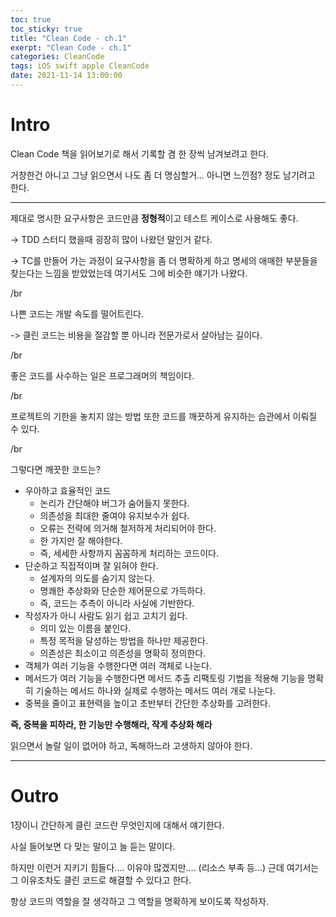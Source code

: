 ```yaml
---
toc: true
toc_sticky: true
title: "Clean Code - ch.1"
exerpt: "Clean Code - ch.1"
categories: CleanCode
tags: iOS swift apple CleanCode
date: 2021-11-14 13:00:00
---
```


# Intro

Clean Code 책을 읽어보기로 해서 기록할 겸 한 장씩 남겨보려고 한다.

거창한건 아니고 그냥 읽으면서 나도 좀 더 명심할거... 아니면 느낀점? 정도 남기려고 한다.

---

제대로 명시한 요구사항은 코드만큼 **정형적**이고 테스트 케이스로 사용해도 좋다.

-> TDD 스터디 했을때 굉장히 많이 나왔던 말인거 같다.

-> TC를 만들어 가는 과정이 요구사항을 좀 더 명확하게 하고 명세의 애매한 부분들을 찾는다는 느낌을 받았었는데 여기서도 그에 비슷한 얘기가 나왔다.

/br

나쁜 코드는 개발 속도를 떨어트린다.

-> 클린 코드는 비용을 절감할 뿐 아니라 전문가로서 살아남는 길이다.

/br

좋은 코드를 사수하는 일은 프로그래머의 책임이다.

/br

프로젝트의 기한을 놓치지 않는 방법 또한 코드를 깨끗하게 유지하는 습관에서 이뤄질 수 있다.

/br

그렇다면 깨끗한 코드는?

- 우아하고 효율적인 코드
  - 논리가 간단해야 버그가 숨어들지 못한다.
  - 의존성을 최대한 줄여야 유지보수가 쉽다.
  - 오류는 전략에 의거해 철저하게 처리되어야 한다.
  - 한 가지만 잘 해야한다.
  - 즉, 세세한 사항까지 꼼꼼하게 처리하는 코드이다.
- 단순하고 직접적이며 잘 읽혀야 한다.
  - 설계자의 의도를 숨기지 않는다.
  - 명쾌한 추상화와 단순한 제어문으로 가득하다.
  - 즉, 코드는 추측이 아니라 사실에 기반한다.
- 작성자가 아니 사람도 읽기 쉽고 고치기 쉽다.
  - 의미 있는 이름을 붙인다.
  - 특정 목적을 달성하는 방법을 하나만 제공한다.
  - 의존성은 최소이고 의존성을 명확히 정의한다.
- 객체가 여러 기능을 수행한다면 여러 객체로 나눈다.
- 메서드가 여러 기능을 수행한다면 메서드 추출 리팩토링 기법을 적용해 기능을 명확히 기술하는 메서드 하나와 실제로 수행하는 메서드 여러 개로 나눈다.
- 중복을 줄이고 표현력을 높이고 초반부터 간단한 추상화를 고려한다.

**즉, 중복을 피하라, 한 기능만 수행해라, 작게 추상화 해라**

읽으면서 놀랄 일이 없어야 하고, 독해하느라 고생하지 않아야 한다.

---

# Outro

1장이니 간단하게 클린 코드란 무엇인지에 대해서 얘기한다.

사실 들어보면 다 맞는 말이고 늘 듣는 말이다.

하지만 이런거 지키기 힘들다.... 이유야 많겠지만.... (리소스 부족 등...) 근데 여기서는 그 이유조차도 클린 코드로 해결할 수 있다고 한다.

항상 코드의 역할을 잘 생각하고 그 역할을 명확하게 보이도록 작성하자.